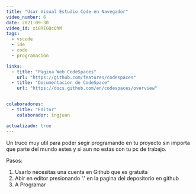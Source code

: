 ```yaml
---
title: "Usar Visual Estudio Code en Navegador"
video_number: 6
date: 2021-09-30
video_id: xi8RIGQcQhM
tags:
  - vscode
  - ide
  - code
  - programacion

links:
  - title: "Pagina Web CodeSpaces"
    url: "https://github.com/features/codespaces"
  - title: "Documentacion de CodeSpace"
    url: "https://docs.github.com/en/codespaces/overview"


colaboradores:
  - title: "Editor"
    colaborador: ingjuan

actualizado: true
---
```


Un truco muy util para poder segir programando en tu proyecto sin importa que parte del mundo estes y si aun no estas con tu pc de trabajo.

Pasos:
1) Usarlo necesitas una cuenta en Github que es gratuita
2) Abir en editor presionando '.' en la pagina del depositorio en github
3) A Programar
